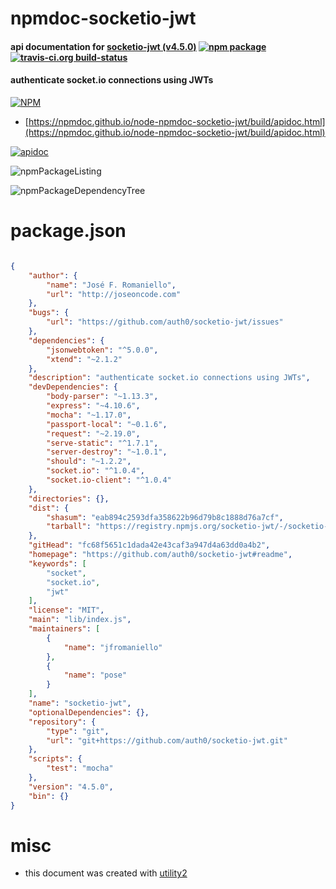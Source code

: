# npmdoc-socketio-jwt

#### api documentation for  [socketio-jwt (v4.5.0)](https://github.com/auth0/socketio-jwt#readme)  [![npm package](https://img.shields.io/npm/v/npmdoc-socketio-jwt.svg?style=flat-square)](https://www.npmjs.org/package/npmdoc-socketio-jwt) [![travis-ci.org build-status](https://api.travis-ci.org/npmdoc/node-npmdoc-socketio-jwt.svg)](https://travis-ci.org/npmdoc/node-npmdoc-socketio-jwt)

#### authenticate socket.io connections using JWTs

[![NPM](https://nodei.co/npm/socketio-jwt.png?downloads=true&downloadRank=true&stars=true)](https://www.npmjs.com/package/socketio-jwt)

- [https://npmdoc.github.io/node-npmdoc-socketio-jwt/build/apidoc.html](https://npmdoc.github.io/node-npmdoc-socketio-jwt/build/apidoc.html)

[![apidoc](https://npmdoc.github.io/node-npmdoc-socketio-jwt/build/screenCapture.buildCi.browser.%252Ftmp%252Fbuild%252Fapidoc.html.png)](https://npmdoc.github.io/node-npmdoc-socketio-jwt/build/apidoc.html)

![npmPackageListing](https://npmdoc.github.io/node-npmdoc-socketio-jwt/build/screenCapture.npmPackageListing.svg)

![npmPackageDependencyTree](https://npmdoc.github.io/node-npmdoc-socketio-jwt/build/screenCapture.npmPackageDependencyTree.svg)



# package.json

```json

{
    "author": {
        "name": "José F. Romaniello",
        "url": "http://joseoncode.com"
    },
    "bugs": {
        "url": "https://github.com/auth0/socketio-jwt/issues"
    },
    "dependencies": {
        "jsonwebtoken": "^5.0.0",
        "xtend": "~2.1.2"
    },
    "description": "authenticate socket.io connections using JWTs",
    "devDependencies": {
        "body-parser": "~1.13.3",
        "express": "~4.10.6",
        "mocha": "~1.17.0",
        "passport-local": "~0.1.6",
        "request": "~2.19.0",
        "serve-static": "^1.7.1",
        "server-destroy": "~1.0.1",
        "should": "~1.2.2",
        "socket.io": "^1.0.4",
        "socket.io-client": "^1.0.4"
    },
    "directories": {},
    "dist": {
        "shasum": "eab894c2593dfa358622b96d79b8c1888d76a7cf",
        "tarball": "https://registry.npmjs.org/socketio-jwt/-/socketio-jwt-4.5.0.tgz"
    },
    "gitHead": "fc68f5651c1dada42e43caf3a947d4a63dd0a4b2",
    "homepage": "https://github.com/auth0/socketio-jwt#readme",
    "keywords": [
        "socket",
        "socket.io",
        "jwt"
    ],
    "license": "MIT",
    "main": "lib/index.js",
    "maintainers": [
        {
            "name": "jfromaniello"
        },
        {
            "name": "pose"
        }
    ],
    "name": "socketio-jwt",
    "optionalDependencies": {},
    "repository": {
        "type": "git",
        "url": "git+https://github.com/auth0/socketio-jwt.git"
    },
    "scripts": {
        "test": "mocha"
    },
    "version": "4.5.0",
    "bin": {}
}
```



# misc
- this document was created with [utility2](https://github.com/kaizhu256/node-utility2)
